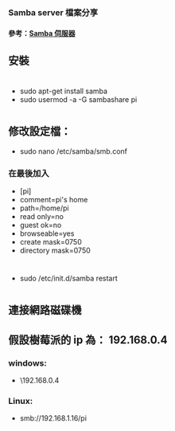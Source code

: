 ### Samba server 檔案分享
#### 參考：[Samba 伺服器](http://yehnan.blogspot.com/2016/05/raspberry-pisamba.html)
## 安裝
#
* sudo apt-get install samba
* sudo usermod -a -G sambashare pi
#
## 修改設定檔：
* sudo nano /etc/samba/smb.conf
### 在最後加入
* [pi]
* comment=pi's home
* path=/home/pi
* read only=no
* guest ok=no
* browseable=yes
* create mask=0750
* directory mask=0750
#
* sudo /etc/init.d/samba restart
#
## 連接網路磁碟機
## 假設樹莓派的 ip 為： 192.168.0.4
### windows:
* \\192.168.0.4
### Linux:
* smb://192.168.1.16/pi
